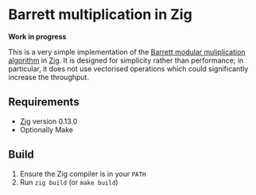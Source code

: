 # Barrett multiplication in Zig

**Work in progress**

This is a very simple implementation of the [Barrett modular muliplication algorithm](https://en.wikipedia.org/wiki/Barrett_reduction) in [Zig](https://ziglang.org/). It is designed for simplicity rather than performance; in particular, it does not use vectorised operations which could significantly increase the throughput.

## Requirements

* [Zig](https://ziglang.org/) version 0.13.0
* Optionally Make

## Build

1. Ensure the Zig compiler is in your `PATH`
2. Run `zig build` (or `make build`)
